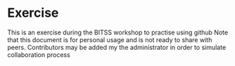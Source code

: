 # Exercise
This is an exercise during the BITSS workshop to practise using github
Note that this document is for personal usage and is not ready to share with peers. Contributors may be added my the administrator in order to simulate collaboration process
